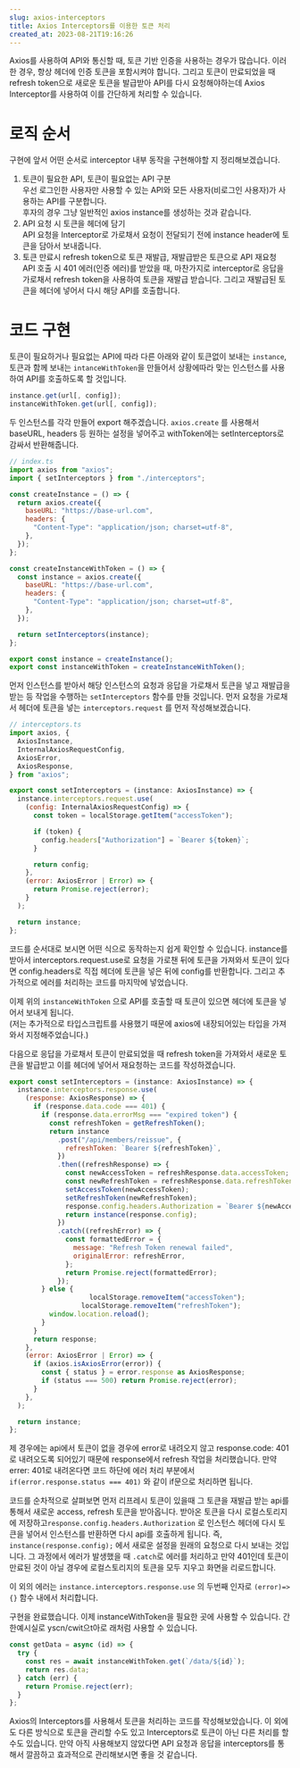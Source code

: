```yaml
---
slug: axios-interceptors
title: Axios Interceptors를 이용한 토큰 처리
created_at: 2023-08-21T19:16:26
---
```


Axios를 사용하여 API와 통신할 때, 토큰 기반 인증을 사용하는 경우가 많습니다. 이러한 경우, 항상 헤더에 인증 토큰을 포함시켜야 합니다. 그리고 토큰이 만료되었을 때 refresh token으로 새로운 토큰을 발급받아 API를 다시 요청해야하는데 Axios Interceptor를 사용하여 이를 간단하게 처리할 수 있습니다.

# 로직 순서

구현에 앞서 어떤 순서로 interceptor 내부 동작을 구현해야할 지 정리해보겠습니다.

1. 토큰이 필요한 API, 토큰이 필요없는 API 구분  
   우선 로그인한 사용자만 사용할 수 있는 API와 모든 사용자(비로그인 사용자)가 사용하는 API를 구분합니다.  
   후자의 경우 그냥 일반적인 axios instance를 생성하는 것과 같습니다.
2. API 요청 시 토큰을 헤더에 담기  
   API 요청을 Interceptor로 가로채서 요청이 전달되기 전에 instance header에 토큰을 담아서 보내줍니다.
3. 토큰 만료시 refresh token으로 토큰 재발급, 재발급받은 토큰으로 API 재요청  
   API 호출 시 401 에러(인증 에러)를 받았을 때, 마찬가지로 interceptor로 응답을 가로채서 refresh token을 사용하여 토큰을 재발급 받습니다. 그리고 재발급된 토큰을 헤더에 넣어서 다시 해당 API를 호출합니다.

# 코드 구현

토큰이 필요하거나 필요없는 API에 따라 다른 아래와 같이 토큰없이 보내는 `instance`, 토큰과 함께 보내는 `intanceWithToken`을 만들어서 상황에따라 맞는 인스턴스를 사용하여 API를 호출하도록 할 것입니다.

```jsx
instance.get(url[, config]);
instanceWithToken.get(url[, config]);
```

두 인스턴스를 각각 만들어 export 해주겠습니다. `axios.create` 를 사용해서 baseURL, headers 등 원하는 설정을 넣어주고 withToken에는 setInterceptors로 감싸서 반환해줍니다.

```jsx
// index.ts
import axios from "axios";
import { setInterceptors } from "./interceptors";

const createInstance = () => {
  return axios.create({
    baseURL: "https://base-url.com",
    headers: {
      "Content-Type": "application/json; charset=utf-8",
    },
  });
};

const createInstanceWithToken = () => {
  const instance = axios.create({
    baseURL: "https://base-url.com",
    headers: {
      "Content-Type": "application/json; charset=utf-8",
    },
  });

  return setInterceptors(instance);
};

export const instance = createInstance();
export const instanceWithToken = createInstanceWithToken();
```

먼저 인스턴스를 받아서 해당 인스턴스의 요청과 응답을 가로채서 토큰을 넣고 재발급을 받는 등 작업을 수행하는 `setInterceptors` 함수를 만들 것입니다. 먼저 요청을 가로채서 헤더에 토큰을 넣는 `interceptors.request` 를 먼저 작성해보겠습니다.

```jsx
// interceptors.ts
import axios, {
  AxiosInstance,
  InternalAxiosRequestConfig,
  AxiosError,
  AxiosResponse,
} from "axios";

export const setInterceptors = (instance: AxiosInstance) => {
  instance.interceptors.request.use(
    (config: InternalAxiosRequestConfig) => {
      const token = localStorage.getItem("accessToken");

      if (token) {
        config.headers["Authorization"] = `Bearer ${token}`;
      }

      return config;
    },
    (error: AxiosError | Error) => {
      return Promise.reject(error);
    }
  );

  return instance;
};
```

코드를 순서대로 보시면 어떤 식으로 동작하는지 쉽게 확인할 수 있습니다. instance를 받아서 interceptors.request.use로 요청을 가로챈 뒤에 토큰을 가져와서 토큰이 있다면 config.headers로 직접 헤더에 토큰을 넣은 뒤에 config를 반환합니다. 그리고 추가적으로 에러를 처리하는 코드를 마지막에 넣었습니다.

이제 위의 `instanceWithToken` 으로 API를 호출할 때 토큰이 있으면 헤더에 토큰을 넣어서 보내게 됩니다.  
(저는 추가적으로 타입스크립트를 사용했기 때문에 axios에 내장되어있는 타입을 가져와서 지정해주었습니다.)

다음으로 응답을 가로채서 토큰이 만료되었을 때 refresh token을 가져와서 새로운 토큰을 발급받고 이를 헤더에 넣어서 재요청하는 코드를 작성하겠습니다.

```javascript
export const setInterceptors = (instance: AxiosInstance) => {
  instance.interceptors.response.use(
    (response: AxiosResponse) => {
      if (response.data.code === 401) {
        if (response.data.errorMsg === "expired token") {
          const refreshToken = getRefreshToken();
          return instance
            .post("/api/members/reissue", {
              refreshToken: `Bearer ${refreshToken}`,
            })
            .then((refreshResponse) => {
              const newAccessToken = refreshResponse.data.accessToken;
              const newRefreshToken = refreshResponse.data.refreshToken;
              setAccessToken(newAccessToken);
              setRefreshToken(newRefreshToken);
              response.config.headers.Authorization = `Bearer ${newAccessToken}`;
              return instance(response.config);
            })
            .catch((refreshError) => {
              const formattedError = {
                message: "Refresh Token renewal failed",
                originalError: refreshError,
              };
              return Promise.reject(formattedError);
            });
        } else {
					localStorage.removeItem("accessToken");
				  localStorage.removeItem("refreshToken");
          window.location.reload();
        }
      }
      return response;
    },
    (error: AxiosError | Error) => {
      if (axios.isAxiosError(error)) {
        const { status } = error.response as AxiosResponse;
        if (status === 500) return Promise.reject(error);
      }
    },
  );

  return instance;
};
```

제 경우에는 api에서 토큰이 없을 경우에 error로 내려오지 않고 response.code: 401로 내려오도록 되어있기 때문에 response에서 refresh 작업을 처리했습니다. 만약 errer: 401로 내려온다면 코드 하단에 에러 처리 부분에서 `if(error.response.status === 401)` 와 같이 if문으로 처리하면 됩니다.

코드를 순차적으로 살펴보면 먼저 리프레시 토큰이 있을때 그 토큰을 재발급 받는 api를 통해서 새로운 access, refresh 토큰을 받아옵니다. 받아온 토큰을 다시 로컬스토리지에 저장하고`response.config.headers.Authorization` 로 인스턴스 헤더에 다시 토큰을 넣어서 인스턴스를 반환하면 다시 api를 호출하게 됩니다. 즉, `instance(response.config);` 에서 새로운 설정을 원래의 요청으로 다시 보내는 것입니다. 그 과정에서 에러가 발생했을 때 `.catch`로 에러를 처리하고 만약 401인데 토큰이 만료된 것이 아닐 경우에 로컬스토리지의 토큰을 모두 지우고 화면을 리로드합니다.

이 외의 에러는 `instance.interceptors.response.use` 의 두번째 인자로 `(error)=>{}` 함수 내에서 처리합니다.

구현을 완료했습니다. 이제 instanceWithToken을 필요한 곳에 사용할 수 있습니다. 간 한예시실로 yscn/cwit으t아로 래처럼 사용할 수 있습니다.

```javascript
const getData = async (id) => {
  try {
    const res = await instanceWithToken.get(`/data/${id}`);
    return res.data;
  } catch (err) {
    return Promise.reject(err);
  }
};
```

Axios의 Interceptors를 사용해서 토큰을 처리하는 코드를 작성해보았습니다. 이 외에도 다른 방식으로 토큰을 관리할 수도 있고 Interceptors로 토큰이 아닌 다른 처리를 할 수도 있습니다. 만약 아직 사용해보지 않았다면 API 요청과 응답을 interceptors를 통해서 깔끔하고 효과적으로 관리해보시면 좋을 것 같습니다.
